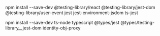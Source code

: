 npm install --save-dev @testing-library/react @testing-library/jest-dom @testing-library/user-event jest
jest-environment-jsdom ts-jest

npm install --save-dev ts-node typescript @types/jest @types/testing-library__jest-dom identity-obj-proxy
